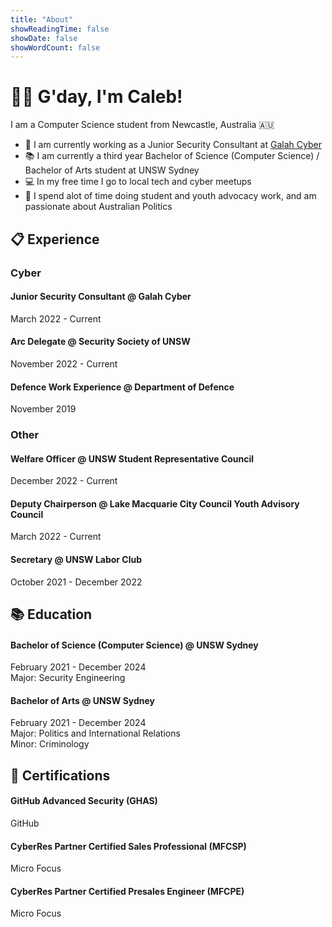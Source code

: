 ```yaml
---
title: "About"
showReadingTime: false
showDate: false
showWordCount: false
---
```

# 👨‍💻 G'day, I'm Caleb!
I am a Computer Science student from Newcastle, Australia 🇦🇺

- 🦜 I am currently working as a Junior Security Consultant at [Galah Cyber](https://www.galahcyber.com.au)
- 📚 I am currently a third year Bachelor of Science (Computer Science) / Bachelor of Arts student at UNSW Sydney
- 💻 In my free time I go to local tech and cyber meetups
- 📢 I spend alot of time doing student and youth advocacy work, and am passionate about Australian Politics

## 📋 Experience
### Cyber
#### Junior Security Consultant @ Galah Cyber
March 2022 - Current

#### Arc Delegate @ Security Society of UNSW
November 2022 - Current

#### Defence Work Experience @ Department of Defence
November 2019

### Other
#### Welfare Officer @ UNSW Student Representative Council
December 2022 - Current

#### Deputy Chairperson @ Lake Macquarie City Council Youth Advisory Council
March 2022 - Current

#### Secretary @ UNSW Labor Club
October 2021 - December 2022

## 📚 Education
#### Bachelor of Science (Computer Science) @ UNSW Sydney
February 2021 - December 2024<br/>
Major: Security Engineering

#### Bachelor of Arts @ UNSW Sydney
February 2021 - December 2024<br/>
Major: Politics and International Relations<br/>
Minor: Criminology

## 📖 Certifications
#### GitHub Advanced Security (GHAS)
GitHub

#### CyberRes Partner Certified Sales Professional (MFCSP)
Micro Focus

#### CyberRes Partner Certified Presales Engineer (MFCPE)
Micro Focus